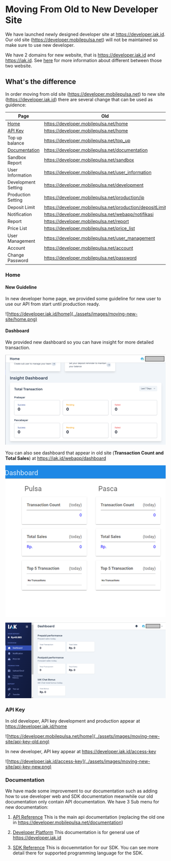 # Moving From Old to New Developer Site 

We have launched newly designed developer site at https://developer.iak.id.
Our old site (https://developer.mobilepulsa.net) will not be maintained so make sure to use new developer.

We have 2 domains for new website, that is https://developer.iak.id and https://iak.id.
See [here](./getting-started.md) for more information about different between those two website.

## What's the difference

In order moving from old site (https://developer.mobilepulsa.net) to new site (https://developer.iak.id) there are several change that can be used as guidence:

Page | Old | New
---------|----------|---------
 [Home](#home) | https://developer.mobilepulsa.net/home | https://developer.iak.id/home
 [API Key](#api-key) | https://developer.mobilepulsa.net/home | https://developer.iak.id/access-key
 Top up balance | https://developer.mobilepulsa.net/top_up | https://iak.id/webapp/top-up
 [Documentation](#documentation) | https://developer.mobilepulsa.net/documentation | https://api.iak.id
 Sandbox Report | https://developer.mobilepulsa.net/sandbox | https://developer.iak.id/sandbox-report
 User Information | https://developer.mobilepulsa.net/user_information | https://iak.id/webapp/setting/production
 Development Setting | https://developer.mobilepulsa.net/development | https://developer.iak.id/dev-setting
 Production Setting | https://developer.mobilepulsa.net/production/ip | https://developer.iak.id/prod-setting
 Deposit Limit | https://developer.mobilepulsa.net/production/depositLimit | https://iak.id/webapp/reminders
 Notification | https://developer.mobilepulsa.net/webapp/notifikasi | https://iak.id/webapp/notification
 Report | https://developer.mobilepulsa.net/report | https://iak.id/webapp/report/prepaid
 Price List | https://developer.mobilepulsa.net/price_list | https://iak.id/webapp/price-list/pulsa
 User Management | https://developer.mobilepulsa.net/user_management | https://iak.id/webapp/setting/sub-user
 Account | https://developer.mobilepulsa.net/account | https://iak.id/webapp/setting/profile
 Change Password | https://developer.mobilepulsa.net/password | https://iak.id/webapp/setting/change-password

### Home

#### New Guideline
In new developer home page, we provided some guideline for new user to use our API from start until production ready.

![https://developer.iak.id/home](../assets/images/moving-new-site/home.png)
 
#### Dashboard
We provided new dashboard so you can have insight for more detailed transaction.

![New Dashboard](../assets/images/moving-new-site/dashboard-new.png)

You can also see dashboard that appear in old site (**Transaction Count and Total Sales**) at https://iak.id/webapp/dashboard

![Old Dashboard](../assets/images/moving-new-site/dashboard-old.png)

![IAK id Dashboard](../assets/images/moving-new-site/iak-id-dashboard.png)

### API Key
In old developer, API key development and production appear at https://developer.iak.id/home

![https://developer.mobilepulsa.net/home](../assets/images/moving-new-site/api-key-old.png)

In new developer, API key appear at https://developer.iak.id/access-key

![https://developer.iak.id/access-key](../assets/images/moving-new-site/api-key-new.png)

### Documentation
We have made some improvement to our documentation such as adding how to use developer web and SDK documentation meanwhile our old documentation only contain API documentation. We have 3 Sub menu for new documentation:
 
 1. [API Reference](https://api.iak.id/docs/reference)
This is the main api documentation (replacing the old one in https://developer.mobilepulsa.net/documentation)

 2. [Developer Platform](getting-started.md)
 This documentation is for general use of https://developer.iak.id

 3. [SDK Reference](https://api.iak.id/docs/sdk)
 This is docuemntation for our SDK. You can see more detail there for supported programming language for the SDK.
